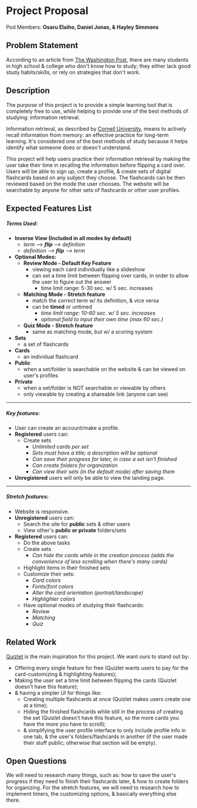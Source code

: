 # Project Proposal

Pod Members: **Osaru Elaiho, Daniel Jonas, & Hayley Simmons**


## Problem Statement
According to an article from [The Washington Post](https://www.washingtonpost.com/lifestyle/2019/04/15/many-students-dont-know-how-study-heres-how-parents-can-help/), there are many students in high school & college who don't know how to study; they either lack good study habits/skills, or rely on strategies that don't work.


## Description

The purpose of this project is to provide a simple learning tool that is completely free to use, while helping to provide one of the best methods of studying: information retrieval.

Information retrieval, as described by [Cornell University](https://lsc.cornell.edu/how-to-study/studying-for-and-taking-exams/effective-study-strategies/), means to actively recall information from memory: an effective practice for long-term learning. It's considered one of the best methods of study because it helps identify what someone does or doesn't understand.

This project will help users practice their information retrieval by making the user take their time in recalling the information before flipping a card over. Users will be able to sign up, create a profile, & create sets of digital flashcards based on any subject they choose. The flashcards can be then reviewed based on the mode the user chooses. The website will be searchable by anyone for other sets of flashcards or other user profiles.


## Expected Features List

##### **Terms Used:**
- **Inverse View (Included in all modes by default)**
    - *term --> **flip** --> definition*
    - *definition --> **flip** --> term*
- **Optional Modes:**
    - **Review Mode - Default Key Feature**
        - viewing each card individually like a slideshow
        - can set a time limit between flipping over cards, in order to allow the user to figure out the answer
            - time limit range: 5-30 sec. w/ 5 sec. increases 
    - **Matching Mode - Stretch feature**
        - match the correct term w/ its definition, & vice versa
        - can be **timed** or untimed
            - *time limit range: 10-60 sec. w/ 5 sec. increases*
            - *optional field to input their own time (max 60 sec.)*
    - **Quiz Mode - Stretch feature**
        - same as matching mode, but w/ a scoring system
- **Sets**
    - a set of flashcards
- **Cards**
    - an individual flashcard
- **Public**
    - when a set/folder is searchable on the website & can be viewed on user's profiles
- **Private**
    - when a set/folder is NOT searchable or viewable by others
    - only viewable by creating a shareable link (anyone can see)
__________________________________________________________________________

##### **Key features:**
- User can create an account/make a profile.
- **Registered** users can:
    - Create sets
        - *Unlimited cards per set*
        - *Sets must have a title; a description will be optional* 
        - *Can save their progress for later, in case a set isn't finished*
        - *Can create folders for organization*
        - *Can view their sets (in the default mode) after saving them*
- **Unregistered** users will only be able to view the landing page.
 __________________________________________________________________________
 
##### **Stretch features:**
- Website is responsive.
- **Unregistered** users can:
    - Search the site for **public** sets & other users
    - View other's **public or private** folders/sets 
- **Registered** users can:
    - Do the above tasks
    - Create sets
        - *Can hide the cards while in the creation process (adds the convenience of less scrolling when there's many cards)*
    - Highlight items in their finished sets
    - Customize their sets:
        - *Card colors*
        - *Fonts/font colors*
        - *Alter the card orientation (portrait/landscape)*
        - *Highlighter colors*
    - Have optional modes of studying their flashcards:
        - *Review*
        - *Matching*
        - *Quiz*


## Related Work

[Quizlet](https://quizlet.com/latest) is the main inspiration for this project. We want ours to stand out by: 
  - Offering every single feature for free (Quizlet wants users to pay for the card-customizing & highlighting features);
  - Making the user set a time limit between flipping the cards (Quizlet doesn't have this feature);
  - & having a simpler UI for things like:
      - Creating multiple flashcards at once (Quizlet makes users create one at a time);
      - Hiding the finished flashcards while still in the process of creating the set (Quizlet doesn't have this feature, so the more cards           you have the more you have to scroll);
      - & simplifying the user profile interface to only include profile info in one tab, & the user's folders/flashcards in                           another (if the user made their stuff public; otherwise that section will be empty). 


## Open Questions

We will need to research many things, such as: how to save the user's progress if they need to finish their flashcards later, & how to create folders for organizing. For the stretch features, we will need to research how to implement timers, the customizing options, & basically everything else there.
